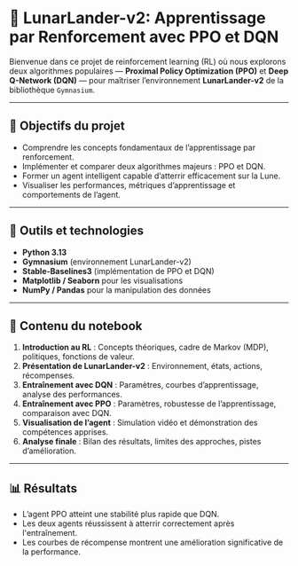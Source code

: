 # 🧠 LunarLander-v2: Apprentissage par Renforcement avec PPO et DQN

Bienvenue dans ce projet de reinforcement learning (RL) où nous explorons deux algorithmes populaires — **Proximal Policy Optimization (PPO)** et **Deep Q-Network (DQN)** — pour maîtriser l’environnement **LunarLander-v2** de la bibliothèque `Gymnasium`.

---

## 🚀 Objectifs du projet

- Comprendre les concepts fondamentaux de l’apprentissage par renforcement.
- Implémenter et comparer deux algorithmes majeurs : PPO et DQN.
- Former un agent intelligent capable d’atterrir efficacement sur la Lune.
- Visualiser les performances, métriques d’apprentissage et comportements de l’agent.

---

## 🧰 Outils et technologies

- **Python 3.13**
- **Gymnasium** (environnement LunarLander-v2)
- **Stable-Baselines3** (implémentation de PPO et DQN)
- **Matplotlib / Seaborn** pour les visualisations
- **NumPy / Pandas** pour la manipulation des données

---

## 📘 Contenu du notebook

1. **Introduction au RL** : Concepts théoriques, cadre de Markov (MDP), politiques, fonctions de valeur.
2. **Présentation de LunarLander-v2** : Environnement, états, actions, récompenses.
3. **Entraînement avec DQN** : Paramètres, courbes d’apprentissage, analyse des performances.
4. **Entraînement avec PPO** : Paramètres, robustesse de l’apprentissage, comparaison avec DQN.
5. **Visualisation de l’agent** : Simulation vidéo et démonstration des compétences apprises.
6. **Analyse finale** : Bilan des résultats, limites des approches, pistes d’amélioration.

---

## 📊 Résultats

- L’agent PPO atteint une stabilité plus rapide que DQN.
- Les deux agents réussissent à atterrir correctement après l'entraînement.
- Les courbes de récompense montrent une amélioration significative de la performance.
